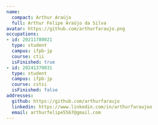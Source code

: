 ```yaml
---
name:
  compact: Arthur Araújo
  full: Arthur Felipe Araújo da Silva
avatar: https://github.com/arthurfaraujo.png
occupations:
- id: 20211780021
  type: student
  campus: ifpb-jp
  course: ctii
  isFinished: true
- id: 20241370031
  type: student
  campus: ifpb-jp
  course: cstsi
  isFinished: false
addresses:
  github: https://github.com/arthurfaraujo
  linkedin: https://www.linkedin.com/in/arthurfaraujoo
  email: arthurfelipe5567@gmail.com
---
```

